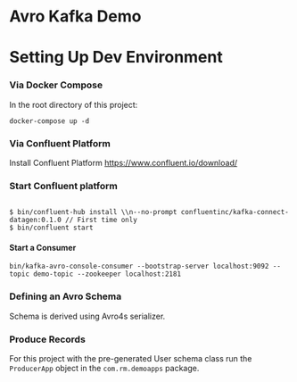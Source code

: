 # Avro Kafka Demo


# Setting Up Dev Environment

### Via Docker Compose

In the root directory of this project:
```
docker-compose up -d
```

### Via Confluent Platform
Install Confluent Platform
https://www.confluent.io/download/

### Start Confluent platform

```
 
$ bin/confluent-hub install \\n--no-prompt confluentinc/kafka-connect-datagen:0.1.0 // First time only
$ bin/confluent start
```

####  Start a Consumer
```
bin/kafka-avro-console-consumer --bootstrap-server localhost:9092 --topic demo-topic --zookeeper localhost:2181
```

### Defining an Avro Schema

Schema is derived using Avro4s serializer.
 
### Produce Records
For this project with the pre-generated User schema class run the `ProducerApp` object in the `com.rm.demoapps` package.